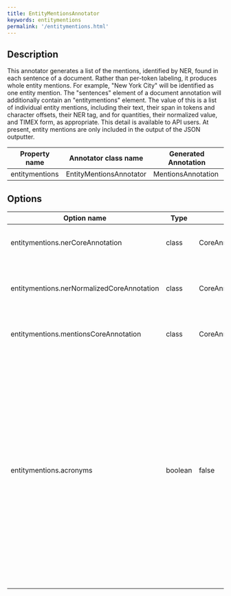 ```yaml
---
title: EntityMentionsAnnotator 
keywords: entitymentions
permalink: '/entitymentions.html'
---
```


## Description

This annotator generates a list of the mentions, identified by NER, found in each sentence of a document. Rather than per-token labeling, it produces whole entity mentions. For example, "New York City" will be identified as one entity mention. The "sentences" element of a document annotation will additionally contain an "entitymentions" element. The value of this is a list of individual entity mentions, including their text, their span in tokens and character offsets, their NER tag, and for quantities, their normalized value, and TIMEX form, as appropriate. This detail is available to API users. At present, entity mentions are only included in the output of the JSON outputter.

| Property name | Annotator class name | Generated Annotation |
| --- | --- | --- |
| entitymentions | EntityMentionsAnnotator | MentionsAnnotation |

## Options

| Option name | Type | Default | Description |
| --- | --- | --- | --- |
| entitymentions.nerCoreAnnotation | class | CoreAnnotations.NamedEntityTagAnnotation.class | Class to use as key to look up NER value. |
| entitymentions.nerNormalizedCoreAnnotation | class | CoreAnnotations.NormalizedNamedEntityTagAnnotation.class | Class to use as key to look up normalized named entity value. |
| entitymentions.mentionsCoreAnnotation | class | CoreAnnotations.MentionsAnnotation.class | Class to use as key to look up mentions. |
| entitymentions.acronyms | boolean | false | If true, heuristically search for organization acronyms, even if they are not marked explicitly by an NER tag. That is, it looks for putative acronyms of an organization identified elsewhere in the document. In some work this has been super useful (+20% recall). |
